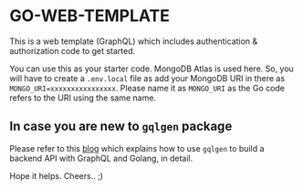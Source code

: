 # GO-WEB-TEMPLATE

This is a web template (GraphQL) which includes authentication & authorization code to get started.

You can use this as your starter code. MongoDB Atlas is used here. So, you will have to create a `.env.local` file as add your MongoDB URI in there as `MONGO_URI=xxxxxxxxxxxxxxxx`. Please name it as `MONGO_URI` as the Go code refers to the URI using the same name.

## In case you are new to `gqlgen` package

Please refer to this [blog](https://www.apollographql.com/blog/graphql/golang/using-graphql-with-golang/) which explains how to use `gqlgen` to build a backend API with GraphQL and Golang, in detail.

Hope it helps. Cheers.. ;)
